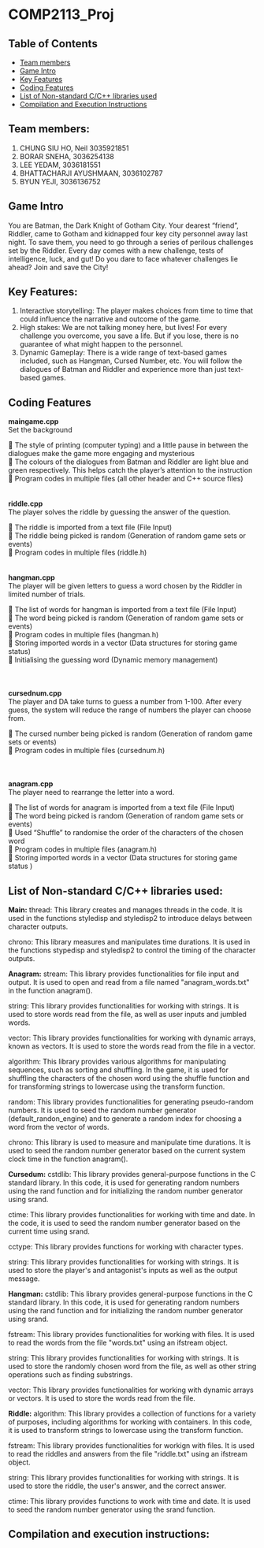 # COMP2113_Proj

## Table of Contents
- [Team members](#tab-1)
- [Game Intro](#tab-2)
- [Key Features](#tab-3)
- [Coding Features](#tab-4)
- [List of Non-standard C/C++ libraries used](#tab-5)
- [Compilation and Execution Instructions](#tab-6)
  
## Team members:
1.	CHUNG SIU HO, Neil 3035921851
2.	BORAR SNEHA, 3036254138
3.	LEE YEDAM, 3036181551
4.	BHATTACHARJI AYUSHMAAN, 3036102787
5.	BYUN YEJI, 3036136752

## Game Intro
You are Batman, the Dark Knight of Gotham City.  Your dearest “friend”, Riddler, came to Gotham and kidnapped four key city personnel away last night. To save them, you need to go through a series of perilous challenges set by the Riddler. Every day comes with a new challenge, tests of intelligence, luck, and gut! Do you dare to face whatever challenges lie ahead? Join and save the City!

## Key Features:
1.	Interactive storytelling: 
The player makes choices from time to time that could influence the narrative and outcome of the game.
2.	High stakes:
We are not talking money here, but lives! For every challenge you overcome, you save a life. But if you lose, there is no guarantee of what might happen to the personnel.
3.	Dynamic Gameplay:
There is a wide range of text-based games included, such as Hangman, Cursed Number, etc. You will follow the dialogues of Batman and Riddler and experience more than just text-based games.


## Coding Features
**maingame.cpp**  
Set the background  

	The style of printing (computer typing) and a little pause in between the dialogues make the game more engaging and mysterious  
	The colours of the dialogues from Batman and Riddler are light blue and green respectively. This helps catch the player’s attention to the instruction  
	Program codes in multiple files (all other header and C++ source files) 
<br>
<br>
<br>
**riddle.cpp**   
The player solves the riddle by guessing the answer of the question.
  
	The riddle is imported from a text file (File Input)  
	The riddle being picked is random (Generation of random game sets or events)  
	Program codes in multiple files (riddle.h) 
<br>
<br>
<br>
**hangman.cpp**  
The player will be given letters to guess a word chosen by the Riddler in limited number of trials.  

	The list of words for hangman is imported from a text file (File Input)  
	The word being picked is random (Generation of random game sets or events)  
	Program codes in multiple files (hangman.h)  
	Storing imported words in a vector (Data structures for storing game status)  
	Initialising the guessing word (Dynamic memory management)  
<br>
<br>
<br>
**cursednum.cpp**  
The player and DA take turns to guess a number from 1-100. After every guess, the system will reduce the range of numbers the player can choose from.  

	The cursed number being picked is random (Generation of random game sets or events)  
	Program codes in multiple files (cursednum.h)  
<br>
<br>
<br>
**anagram.cpp**  
The player need to rearrange the letter into a word.  

	The list of words for anagram is imported from a text file (File Input)  
	The word being picked is random (Generation of random game sets or events)  
	Used “Shuffle” to randomise the order of the characters of the chosen word  
	Program codes in multiple files (anagram.h)  
	Storing imported words in a vector (Data structures for storing game status )  


 


## List of Non-standard C/C++ libraries used:

**Main:**
thread: This library creates and manages threads in the code. It is used in the functions styledisp and styledisp2 to introduce delays between character outputs.

chrono: This library measures and manipulates time durations. It is used in the functions stypedisp and styledisp2 to control the timing of the character outputs.



**Anagram:**
stream: This library provides functionalities for file input and output. It is used to open and read from a file named "anagram_words.txt" in the function anagram(). 

string: This library provides functionalities for working with strings. It is used to store words read from the file, as well as user inputs and jumbled words.

vector: This library provides functionalities for working with dynamic arrays, known as vectors. It is used to store the words read from the file in a vector.

algorithm: This library provides various algorithms for manipulating sequences, such as sorting and shuffling. In the game, it is used for shuffling the characters of the chosen word using the shuffle function and for transforming strings to lowercase using the transform function.

random: This library provides functionalities for generating pseudo-random numbers. It is used to seed the random number generator (default_randon_engine) and to generate a random index for choosing a word from the vector of words.

chrono: This library is used to measure and manipulate time durations. It is used to seed the random number generator based on the current system clock time in the function anagram().



**Cursedum:**
cstdlib: This library provides general-purpose functions in the C standard library. In this code, it is used for generating random numbers using the rand function and for initializing the random number generator using srand.

ctime: This library provides functionalities for working with time and date. In the code, it is used to seed the random number generator based on the current time using srand.

cctype: This library provides functions for working with character types. 

string: This library provides functionalities for working with strings. It is used to store the player's and antagonist's inputs as well as the output message.


**Hangman:**
cstdlib: This library provides general-purpose functions in the C standard library. In this code, it is used for generating random numbers using the rand function and for initializing the random number generator using srand.

fstream: This library provides functionalities for working with files. It is used to read the words from the file "words.txt" using an ifstream object.

string: This library provides functionalities for working with strings. It is used to store the randomly chosen word from the file, as well as other string operations such as finding substrings.

vector: This library provides functionalities for working with dynamic arrays or vectors. It is used to store the words read from the file.


**Riddle:**
algorithm: This library provides a collection of functions for a variety of purposes, including algorithms for working with containers. In this code, it is used to transform strings to lowercase using the transform function.

fstream: This library provides functionalities for workign with files. It is used to read the riddles and answers from the file "riddle.txt" using an ifstream object.

string: This library provides functionalities for working with strings. It is used to store the riddle, the user's answer, and the correct answer.

ctime: This library provides functions to work with time and date. It is used to seed the random number generator using the srand function.



## Compilation and execution instructions:


